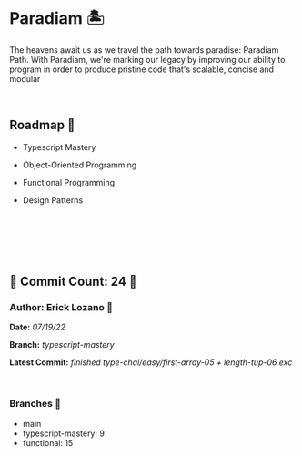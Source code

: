 # Paradiam 🏝

 The heavens await us as we travel the path towards paradise: Paradiam Path. With Paradiam, we're marking our legacy by improving our ability to program in order to produce pristine code that's scalable, concise and modular

&nbsp;

## Roadmap 📜
* Typescript Mastery

* Object-Oriented Programming  

* Functional Programming

* Design Patterns

&nbsp;

&nbsp;

&nbsp;

## 🗿 Commit Count: 24  🗿

### Author: Erick Lozano 🔱

**Date:**
*07/19/22*

**Branch:**
*typescript-mastery*

**Latest Commit:**
*finished type-chal/easy/first-array-05 + length-tup-06 exc*

&nbsp;

### Branches 🗻
* main
* typescript-mastery: 9
* functional: 15




<!-- Checklog Command 
git commit -am "updated commitlog 

Get Commit Count:
git shortlog -s -n --all --no-merges 

Get Last Commit Log:
git log --branches

Get Specific Branch Commit Count
git rev-list --count main


--->
